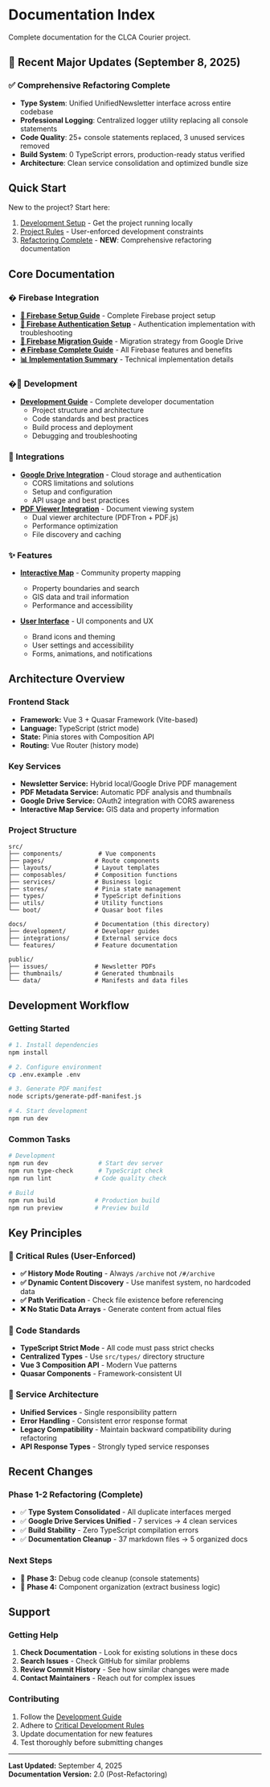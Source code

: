 # Documentation Index

Complete documentation for the CLCA Courier project.

## 🚀 Recent Major Updates (September 8, 2025)

### ✅ Comprehensive Refactoring Complete

- **Type System**: Unified UnifiedNewsletter interface across entire codebase
- **Professional Logging**: Centralized logger utility replacing all console statements
- **Code Quality**: 25+ console statements replaced, 3 unused services removed
- **Build System**: 0 TypeScript errors, production-ready status verified
- **Architecture**: Clean service consolidation and optimized bundle size

## Quick Start

New to the project? Start here:

1. [Development Setup](development/README.md) - Get the project running locally
2. [Project Rules](../CRITICAL_DEVELOPMENT_RULES.md) - User-enforced development constraints
3. [Refactoring Complete](../REFACTORING_COMPLETE.md) - **NEW**: Comprehensive refactoring documentation

## Core Documentation

### � Firebase Integration

- **[📘 Firebase Setup Guide](firebase-setup-guide.md)** - Complete Firebase project setup
- **[🔐 Firebase Authentication Setup](firebase-authentication-setup.md)** - Authentication implementation with troubleshooting
- **[📙 Firebase Migration Guide](firebase-migration-guide.md)** - Migration strategy from Google Drive
- **[🔥 Firebase Complete Guide](../FIREBASE_COMPLETE.md)** - All Firebase features and benefits
- **[📊 Implementation Summary](../FIREBASE_IMPLEMENTATION_SUMMARY.md)** - Technical implementation details

### �🔧 Development

- **[Development Guide](development/README.md)** - Complete developer documentation
  - Project structure and architecture
  - Code standards and best practices
  - Build process and deployment
  - Debugging and troubleshooting

### 🔌 Integrations

- **[Google Drive Integration](integrations/google-drive.md)** - Cloud storage and authentication
  - CORS limitations and solutions
  - Setup and configuration
  - API usage and best practices
- **[PDF Viewer Integration](integrations/pdf-viewer.md)** - Document viewing system
  - Dual viewer architecture (PDFTron + PDF.js)
  - Performance optimization
  - File discovery and caching

### ✨ Features

- **[Interactive Map](features/interactive-map.md)** - Community property mapping
  - Property boundaries and search
  - GIS data and trail information
  - Performance and accessibility

- **[User Interface](features/user-interface.md)** - UI components and UX
  - Brand icons and theming
  - User settings and accessibility
  - Forms, animations, and notifications

## Architecture Overview

### Frontend Stack

- **Framework:** Vue 3 + Quasar Framework (Vite-based)
- **Language:** TypeScript (strict mode)
- **State:** Pinia stores with Composition API
- **Routing:** Vue Router (history mode)

### Key Services

- **Newsletter Service:** Hybrid local/Google Drive PDF management
- **PDF Metadata Service:** Automatic PDF analysis and thumbnails
- **Google Drive Service:** OAuth2 integration with CORS awareness
- **Interactive Map Service:** GIS data and property information

### Project Structure

```
src/
├── components/          # Vue components
├── pages/              # Route components
├── layouts/            # Layout templates
├── composables/        # Composition functions
├── services/           # Business logic
├── stores/             # Pinia state management
├── types/              # TypeScript definitions
├── utils/              # Utility functions
└── boot/               # Quasar boot files

docs/                   # Documentation (this directory)
├── development/        # Developer guides
├── integrations/       # External service docs
└── features/           # Feature documentation

public/
├── issues/             # Newsletter PDFs
├── thumbnails/         # Generated thumbnails
└── data/               # Manifests and data files
```

## Development Workflow

### Getting Started

```bash
# 1. Install dependencies
npm install

# 2. Configure environment
cp .env.example .env

# 3. Generate PDF manifest
node scripts/generate-pdf-manifest.js

# 4. Start development
npm run dev
```

### Common Tasks

```bash
# Development
npm run dev              # Start dev server
npm run type-check       # TypeScript check
npm run lint            # Code quality check

# Build
npm run build           # Production build
npm run preview         # Preview build
```

## Key Principles

### 🚨 Critical Rules (User-Enforced)

- **✅ History Mode Routing** - Always `/archive` not `/#/archive`
- **✅ Dynamic Content Discovery** - Use manifest system, no hardcoded data
- **✅ Path Verification** - Check file existence before referencing
- **❌ No Static Data Arrays** - Generate content from actual files

### 📐 Code Standards

- **TypeScript Strict Mode** - All code must pass strict checks
- **Centralized Types** - Use `src/types/` directory structure
- **Vue 3 Composition API** - Modern Vue patterns
- **Quasar Components** - Framework-consistent UI

### 🔄 Service Architecture

- **Unified Services** - Single responsibility pattern
- **Error Handling** - Consistent error response format
- **Legacy Compatibility** - Maintain backward compatibility during refactoring
- **API Response Types** - Strongly typed service responses

## Recent Changes

### Phase 1-2 Refactoring (Complete)

- ✅ **Type System Consolidated** - All duplicate interfaces merged
- ✅ **Google Drive Services Unified** - 7 services → 4 clean services
- ✅ **Build Stability** - Zero TypeScript compilation errors
- ✅ **Documentation Cleanup** - 37 markdown files → 5 organized docs

### Next Steps

- 🔄 **Phase 3:** Debug code cleanup (console statements)
- 🔄 **Phase 4:** Component organization (extract business logic)

## Support

### Getting Help

1. **Check Documentation** - Look for existing solutions in these docs
2. **Search Issues** - Check GitHub for similar problems
3. **Review Commit History** - See how similar changes were made
4. **Contact Maintainers** - Reach out for complex issues

### Contributing

1. Follow the [Development Guide](development/README.md)
2. Adhere to [Critical Development Rules](../CRITICAL_DEVELOPMENT_RULES.md)
3. Update documentation for new features
4. Test thoroughly before submitting changes

---

**Last Updated:** September 4, 2025  
**Documentation Version:** 2.0 (Post-Refactoring)
